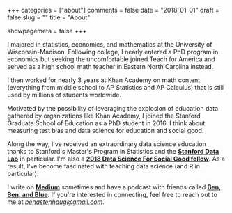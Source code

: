 +++
categories = ["about"]
comments = false
date = "2018-01-01"
draft = false
slug = ""
title = "About"

showpagemeta = false
+++

I majored in statistics, economics, and mathematics at the University of Wisconsin-Madison. Following college, I nearly entered a PhD program in economics but seeking the uncomfortable joined Teach for America and served as a high school math teacher in Eastern North Carolina instead.

I then worked for nearly 3 years at Khan Academy on math content (everything from middle school to AP Statistics and AP Calculus) that is still used by millions of students worldwide.

Motivated by the possibility of leveraging the explosion of education data gathered by organizations like Khan Academy, I joined the Stanford Graduate School of Education as a PhD student in 2016. I think about measuring test bias and data science for education and social good.

Along the way, I've received an extraordinary data science education thanks to Stanford's Master's Program in Statistics and the [**Stanford Data Lab**](https://datalab.stanford.edu/) in particular. I'm also a [**2018 Data Science For Social Good fellow**](https://dssg.uchicago.edu/). As a result, I've become fascinated with teaching data science (and R in particular).

I write on [**Medium**](https://medium.com/@benastenhaug) sometimes and have a podcast with friends called [**Ben, Ben, and Blue**](https://www.benbenandblue.com/). If you're interested in connecting, feel free to reach out to me at *benastenhaug@gmail.com*.
